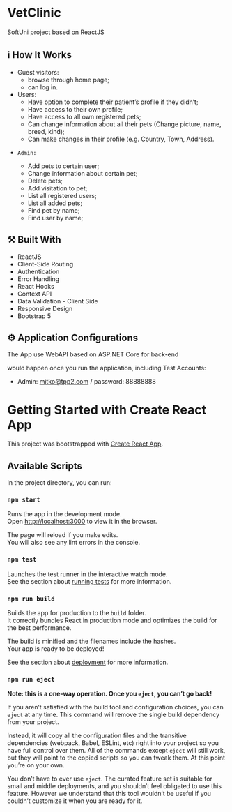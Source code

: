 # VetClinic
SoftUni project based on ReactJS

## :information_source: How It Works
-	Guest visitors:
      - browse through home page;
      - can log in.
-	Users:
     -  Have option to complete their patient’s profile if they didn’t;
     -  Have access to their own profile;
     -  Have access to all own registered pets;
     -  Can change information about all their pets (Change picture, name, breed, kind);
     -  Can make changes in their profile (e.g. Country, Town, Address).
-     Admin:
  -	Add pets to certain user;
  -	Change information about certain pet;
  -	Delete pets;
  -	Add visitation to pet;
  -	List all registered users;
  -	List all added pets;
  -	Find pet by name;
  -	Find user by name;

## :hammer_and_pick: Built With
   - ReactJS
   - Client-Side Routing
   - Authentication
   - Error Handling
   - React Hooks
   - Context API
   - Data Validation - Client Side
   - Responsive Design
   - Bootstrap 5

## :gear: Application Configurations

The App use WebAPI based on ASP.NET Core for back-end

would happen once you run the application, including Test Accounts:

   -	Admin: mitko@tpp2.com / password: 88888888


# Getting Started with Create React App

This project was bootstrapped with [Create React App](https://github.com/facebook/create-react-app).

## Available Scripts

In the project directory, you can run:

### `npm start`

Runs the app in the development mode.\
Open [http://localhost:3000](http://localhost:3000) to view it in the browser.

The page will reload if you make edits.\
You will also see any lint errors in the console.

### `npm test`

Launches the test runner in the interactive watch mode.\
See the section about [running tests](https://facebook.github.io/create-react-app/docs/running-tests) for more information.

### `npm run build`

Builds the app for production to the `build` folder.\
It correctly bundles React in production mode and optimizes the build for the best performance.

The build is minified and the filenames include the hashes.\
Your app is ready to be deployed!

See the section about [deployment](https://facebook.github.io/create-react-app/docs/deployment) for more information.

### `npm run eject`

**Note: this is a one-way operation. Once you `eject`, you can’t go back!**

If you aren’t satisfied with the build tool and configuration choices, you can `eject` at any time. This command will remove the single build dependency from your project.

Instead, it will copy all the configuration files and the transitive dependencies (webpack, Babel, ESLint, etc) right into your project so you have full control over them. All of the commands except `eject` will still work, but they will point to the copied scripts so you can tweak them. At this point you’re on your own.

You don’t have to ever use `eject`. The curated feature set is suitable for small and middle deployments, and you shouldn’t feel obligated to use this feature. However we understand that this tool wouldn’t be useful if you couldn’t customize it when you are ready for it.


